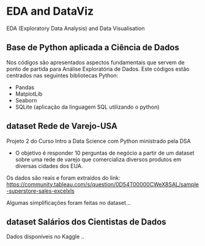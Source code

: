 # EDA and DataViz
EDA (Exploratory Data Analysis) and Data Visualisation

## Base de Python aplicada a Ciência de Dados
Nos códigos são apresentados aspectos fundamentais que servem de ponto de partida para Análise Exploratória de Dados. Este códigos estão centrados nas seguintes bibliotecas Python:
   - Pandas
   - MatplotLib
   - Seaborn
   - SQLite (aplicação da linguagem SQL utilizando o python)

## dataset Rede de Varejo-USA
Projeto 2 do Curso Intro a Data Science com Python ministrado pela DSA
   - O objetivo é responder 10 perguntas de negócio a partir de um dataset sobre uma rede de varejo que comercializa diversos produtos em diversas cidades dos EUA. 

Os dados são reais e foram extraídos do link: https://community.tableau.com/s/question/0D54T00000CWeX8SAL/sample-superstore-sales-excelxls

Algumas simplificações foram feitas no dataset...

## dataset Salários dos Cientistas de Dados
Dados disponíveis no Kaggle ..
